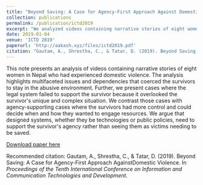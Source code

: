 ```yaml
---
title: "Beyond Saving: A Case for Agency-First Approach Against Domestic Violence"
collection: publications
permalink: /publication/ictd2019
excerpt: "We analyzed videos containing narrative stories of eight women in Nepal who had experienced domestic violence. We argue that designed systems, whether they be technologies or public policies, need to support the survivor's agency rather than seeing them as victims needing to be saved."
date: 2019-01-04
venue: 'ICTD 2019'
paperurl: 'http://aakash.xyz/files/ictd2019.pdf'
citation: "Gautam, A., Shrestha, C., & Tatar, D. (2019). Beyond Saving: A Case for Agency-First Approach Against Domestic Violence. In <i>Proceedings of the Tenth International Conference on Information and Communication Technologies and Development.</i>"
---
```

This note presents an analysis of videos containing narrative stories of eight women in Nepal who had experienced domestic violence. The analysis highlights multifaceted issues and dependencies that coerced the survivors to stay in the abusive environment. Further, we present cases where the legal system failed to support the survivor because it overlooked the survivor's unique and complex situation. We contrast those cases with agency-supporting cases where the survivors had more control and could decide when and how they wanted to engage resources. We argue that designed systems, whether they be technologies or public policies, need to support the survivor's agency rather than seeing them as victims needing to be saved.

[Download paper here](http://aakash.xyz/files/ictd2019.pdf)

Recommended citation: Gautam, A., Shrestha, C., & Tatar, D. (2019). Beyond Saving: A Case for Agency-First Approach AgainstDomestic Violence. In <i>Proceedings of the Tenth International Conference on Information and Communication Technologies and Development.</i>
